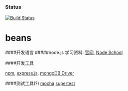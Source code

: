 ### Status
[![Build Status](https://travis-ci.org/xchang/beans.svg?branch=master)](https://travis-ci.org/xchang/beans)

beans
=====

####开发语言
#####node.js 
学习资料:
[官网](http://nodejs.org/),
[Node School](http://nodeschool.io/)

####开发工具

[npm](https://www.npmjs.org/),
[express.js](http://expressjs.com/),
[mongoDB Driver](http://mongodb.github.io/node-mongodb-native/)

####测试工具(?)
[mocha](http://visionmedia.github.io/mocha)
[supertest](https://github.com/visionmedia/supertest)